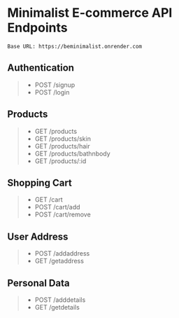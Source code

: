 # Minimalist E-commerce API Endpoints 

`Base URL: https://beminimalist.onrender.com`
## Authentication
> * POST /signup
> * POST /login
## Products
> * GET /products
> * GET /products/skin
> * GET /products/hair
> * GET /products/bathnbody
> * GET /products/:id
## Shopping Cart
> * GET /cart
> * POST /cart/add
> * POST /cart/remove
## User Address
> * POST /addaddress
> * GET /getaddress
## Personal Data
> * POST /adddetails
> * GET /getdetails

